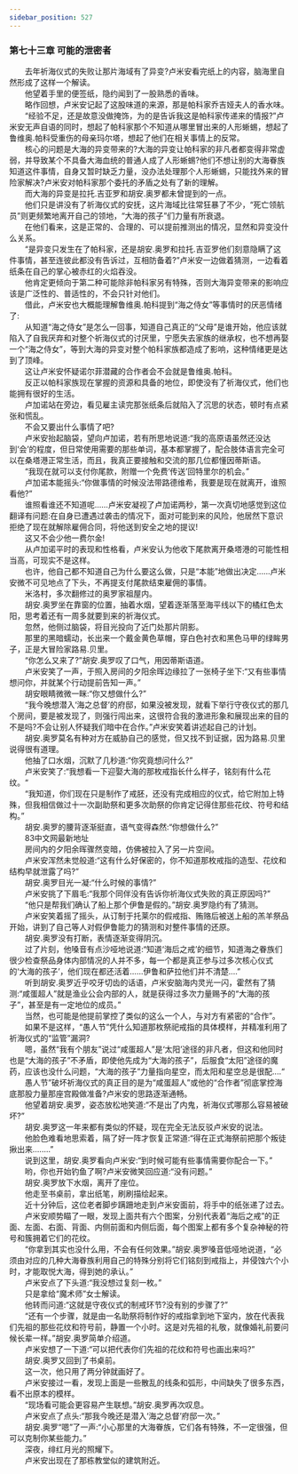 ```yaml
---
sidebar_position: 527
---
```

### 第七十三章 可能的泄密者  


　　去年祈海仪式的失败让那片海域有了异变?卢米安看完纸上的内容，脑海里自然形成了这样一个解读。  
　　他望着手里的便签纸，隐约闻到了一股熟悉的香味。  
　　略作回想，卢米安记起了这股味道的来源，那是帕科家乔吉娅夫人的香水味。  
　　“经验不足，还是故意没做掩饰，为的是告诉我这是帕科家传递来的情报?”卢米安无声自语的同时，想起了帕科家那个不知道从哪里冒出来的人形蜥蜴，想起了鲁维奥.帕科受重伤的母亲玛尔塔，想起了他们在相关事情上的反常。  
　　核心的问题是大海的异变带来的?大海的异变让帕科家的非凡者都变得非常虚弱，并导致某个不具备大海血统的普通人成了人形蜥蜴?他们不想让别的大海眷族知道这件事情，自身又暂时缺乏力量，没办法处理那个人形蜥蜴，只能找外来的冒险家解决?卢米安对帕科家那个委托的矛盾之处有了新的理解。  
　　而大海的异变是拉托.吉亚罗和胡安.奥罗都未曾提到的一点。  
　　他们只是讲没有了祈海仪式的安抚，这片海域比往常狂暴了不少，“死亡领航员”则更频繁地离开自己的领地，“大海的孩子”们力量有所衰退。  
　　在他们看来，这是正常的、合理的、可以提前推测出的情况，显然和异变没什么关系。  
　　“是异变只发生在了帕科家，还是胡安.奥罗和拉托.吉亚罗他们刻意隐瞒了这件事情，甚至连彼此都没有告诉过，互相防备着?”卢米安一边做着猜测，一边看着纸条在自己的掌心被赤红的火焰吞没。  
　　他肯定更倾向于第二种可能除非帕科家另有特殊，否则大海异变带来的影响应该是广泛性的、普适性的，不会只针对他们。  
　　借此，卢米安也大概能理解鲁维奥.帕科提到“海之侍女”等事情时的厌恶情绪了:  
　　从知道“海之侍女”是怎么一回事，知道自己真正的“父母”是谁开始，他应该就陷入了自我厌弃和对整个祈海仪式的讨厌里，宁愿失去家族的继承权，也不想再娶一个“海之侍女”，等到大海的异变对整个帕科家族都造成了影响，这种情绪更是达到了顶峰。  
　　这让卢米安怀疑诺尔菲潜藏的合作者会不会就是鲁维奥.帕科。  
　　反正以帕科家族现在掌握的资源和具备的地位，即使没有了祈海仪式，他们也能拥有很好的生活。  
　　卢加诺站在旁边，看见雇主读完那张纸条后就陷入了沉思的状态，顿时有点紧张和慌乱。  
　　不会又要出什么事情了吧?  
　　卢米安抬起脑袋，望向卢加诺，若有所思地说道:“我的高原语虽然还没达到‘会’的程度，但日常使用需要的那些单词，基本都掌握了，配合肢体语言完全可以在桑塔港正常生活，而且，我真正要接触和交流的那几位都懂因蒂斯语。  
　　“我现在就可以支付你尾款，附赠一个免费‘传送’回特里尔的机会。”  
　　卢加诺本能摇头:“你做事情的时候没法带路德维希，我要是现在就离开，谁照看他?”  
　　谁照看谁还不知道呢……卢米安凝视了卢加诺两秒，第一次真切地感觉到这位翻译有问题:在自身已遭遇过袭击的情况下，面对可能到来的风险，他居然下意识拒绝了现在就解除雇佣合同，将他送到安全之地的提议!  
　　这又不会少他一费尔金!  
　　从卢加诺平时的表现和性格看，卢米安认为他收下尾款离开桑塔港的可能性相当高，可现实不是这样。  
　　也许，他自己都不知道自己为什么要这么做，只是“本能”地做出决定......卢米安微不可见地点了下头，不再提支付尾款结束雇佣的事情。  
　　米洛村，多次翻修过的奥罗家祖屋内。  
　　胡安.奥罗坐在靠窗的位置，抽着水烟，望着逐渐落至海平线以下的橘红色太阳，思考着还有一周多就要到来的祈海仪式。  
　　忽然，他侧过脑袋，将目光投向了近门处那片阴影。  
　　那里的黑暗蠕动，长出来一个戴金黄色草帽，穿白色衬衣和黑色马甲的绿眸男子，正是大冒险家路易.贝里。  
　　“你怎么又来了?”胡安.奥罗叹了口气，用因蒂斯语道。  
　　卢米安笑了一声，于照入房间的夕阳余晖边缘拉了一张椅子坐下:“又有些事情想问你，并就某个行动提前告知一声。”  
　　胡安眼睛微微一眯:“你又想做什么?”  
　　“我今晚想潜入‘海之总督’的府邸，如果没被发现，就看下举行守夜仪式的那几个房间，要是被发现了，则强行闯出来，这很符合我的激进形象和展现出来的目的不是吗?不会让别人怀疑我们暗中在合作。”卢米安笑着讲述起自己的计划。  
　　胡安.奥罗莫名有种对方在威胁自己的感觉，但又找不到证据，因为路易.贝里说得很有道理。  
　　他抽了口水烟，沉默了几秒道:“你究竟想问什么?”  
　　卢米安笑了:“我想看一下迎娶大海的那枚戒指长什么样子，铭刻有什么花纹。“  
　　“我知道，你们现在只是制作了戒胚，还没有完成相应的仪式，给它附加上特殊，但我相信做过十一次副助祭和更多次助祭的你肯定记得住那些花纹、符号和结构。”  
　　胡安.奥罗的腰背逐渐挺直，语气变得森然:“你想做什么?”  
　　83中文网最新地址  
　　房间内的夕阳余晖骤然变暗，仿佛被拉入了另一片空间。  
　　卢米安浑然未觉般道:“这有什么好保密的，你不知道那枚戒指的造型、花纹和结构早就泄露了吗?”  
　　胡安.奥罗目光一凝:“什么时候的事情?”  
　　卢米安挑了下眉毛:“我那个同伴没有告诉你祈海仪式失败的真正原因吗?”  
　　“他只是帮我们确认了船上那个伊鲁是假的。”胡安.奥罗隐约有了猜测。  
　　卢米安笑着摇了摇头，从订制于托莱尔的假戒指、贿赂后被送上船的羔羊祭品开始，讲到了自己等人对假伊鲁能力的猜测和对整件事情的还原。  
　　胡安.奥罗没有打断，表情逐渐变得阴沉。  
　　过了片刻，他嗓音有点沙哑地说道:“知道‘海后之戒’的细节，知道海之眷族们很少检查祭品身体内部情况的人并不多，每一个都是真正参与过多次核心仪式的‘大海的孩子’，他们现在都还活着……伊鲁和萨拉他们并不清楚.…”  
　　听到胡安.奥罗近乎咬牙切齿的话语，卢米安脑海内灵光一闪，霍然有了猜测:“咸蛋超人”就是渔业公会内部的人，就是获得过多次力量赐予的“大海的孩子”，甚至是有一定地位的成员。”  
　　当然，也可能是他提前掌控了类似的这么一个人，与对方有紧密的“合作”。  
　　如果不是这样，“愚人节”凭什么知道那枚祭祀戒指的具体模样，并精准利用了祈海仪式的“监管”漏洞?  
　　嗯，虽然“我有个朋友”说过“咸蛋超人”是‘太阳’途径的非凡者，但这和他同时也是“大海的孩子”不矛盾，即使他先成为“大海的孩子”，后服食“太阳”途径的魔药，应该也没什么问题，“大海的孩子”力量指向星空，而太阳和星空总是很配....“  
　　愚人节”破坏祈海仪式的真正目的是为“咸蛋超人”或他的“合作者”彻底掌控海底那股力量那座宫殿做准备?卢米安的思路逐渐通畅。  
　　他望着胡安.奥罗，姿态放松地笑道:“不是出了内鬼，祈海仪式哪那么容易被破坏?”  
　　胡安.奥罗这一年来都有类似的怀疑，现在完全无法反驳卢米安的说法。  
　　他脸色难看地思索着，隔了好一阵才恢复正常道:“得在正式海祭前把那个叛徒揪出来….….”  
　　说到这里，胡安.奥罗看向卢米安:“到时候可能有些事情需要你配合一下。”  
　　哟，你也开始钓鱼了啊?卢米安微笑回应道:“没有问题。”  
　　胡安.奥罗放下水烟，离开了座位。  
　　他走至书桌前，拿出纸笔，刷刷描绘起来。  
　　近十分钟后，这位老者脚步蹒跚地走到卢米安面前，将手中的纸张递了过去。  
　　卢米安顺势瞄了一眼，发现上面共有六个图案，分别代表着“海后之戒”的正面、左面、右面、背面、内侧前面和内侧后面，每个图案上都有多个复杂神秘的符号和簇拥着它们的花纹。  
　　“你拿到其实也没什么用，不会有任何效果。”胡安.奥罗嗓音低哑地说道，“必须由对应的几种大海眷族利用自己的特殊分别将它们铭刻到戒指上，并侵蚀六个小时，才能取悦大海，得到她的承认。”  
　　卢米安点了下头道:“我没想过复刻一枚。”  
　　只是拿给“魔术师”女士解读。  
　　他转而问道:“这就是守夜仪式的制戒环节?没有别的步骤了?”  
　　“还有一个步骤，就是由一名助祭将制作好的戒指拿到地下室内，放在代表我们先祖的那些花纹和符号前，静置一个小时。这是对先祖的礼敬，就像婚礼前要问候长辈一样。”胡安.奥罗简单介绍道。  
　　卢米安想了一下道:“可以把代表你们先祖的花纹和符号也画出来吗?”  
　　胡安.奥罗又回到了书桌前。  
　　这一次，他只用了两分钟就画好了。  
　　卢米安接过一看，发现上面是一些散乱的线条和弧形，中间缺失了很多东西，看不出原本的模样。  
　　“现场看可能会更容易产生联想。”胡安.奥罗再次叹息。  
　　卢米安点了点头:“那我今晚还是潜入‘海之总督’府邸一次。”  
　　胡安.奥罗“嗯”了一声:“小心那里的大海眷族，它们各有特殊，不一定很强，但可以克制你某些能力。”  
　　深夜，绯红月光的照耀下。  
　　卢米安出现在了那栋教堂似的建筑附近。  
